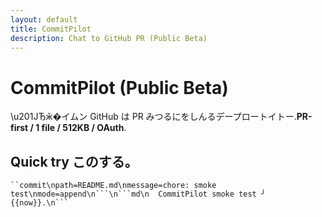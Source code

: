 ```yaml
---
layout: default
title: CommitPilot
description: Chat to GitHub PR (Public Beta)
---
```


# CommitPilot (Public Beta)

\u201ЈЂӂ�イムン GitHub は PR みつるにをしんるデープロートイトー.**PR-first / 1 file / 512KB / OAuth**.

## Quick try このする。

<pre><code>``commit\npath=README.md\nmessage=chore: smoke test\nmode=append\n```\n```md\n  CommitPilot smoke test ╯ {{now}}.\n```</code></pre>